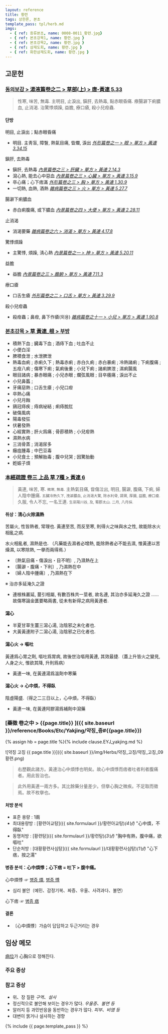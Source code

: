 ```yaml
---
layout: reference
title: 황련
tags: 상한론, 본초
template_pass: tpl/herb.md
imgs:
  - { ref: 증류본초, name: 0008-0011_황련.jpg}
  - { ref: 본초강목1, name: 황련.jpg }
  - { ref: 본초강목2, name: 황련.jpg }
  - { ref: 삼재도회, name: 황련.jpg }
  - { ref: 화한삼재도회, name: 황련.jpg }
---
```



## 고문헌

### [동의보감 > 湯液篇卷之二 > 草部(上) >  唐-黃連 5.33](https://mediclassics.kr/books/8/volume/21/#content_1413)

> 性寒, 味苦, 無毒. 主明目, 止淚出, 鎭肝, 去熱毒, 點赤眼昏痛. 療腸澼下痢膿血, 止消渴. 治驚悸煩躁, 益膽, 療口瘡, 殺小兒疳蟲.

#### 단방

明目, 止淚出；點赤眼昏痛

* 明目. 主靑盲, 障瞖, 熱氣目痛, 眥爛, 淚出 _[外形篇卷之一 > 眼 > 單方 >  黃連 3.34.15](https://mediclassics.kr/books/8/volume/5/#content_1400)_

鎭肝, 去熱毒

* 鎭肝, 去熱毒 _[內景篇卷之三 > 肝臟 > 單方 >  黃連 2.14.3](https://mediclassics.kr/books/8/volume/3/#content_170)_
* 瀉心熱, 能去心中惡血 _[內景篇卷之三 > 心臟 > 單方 >  黃連 3.15.9](https://mediclassics.kr/books/8/volume/3/#content_298)_
* 卒心痛；心下痞滿 _[外形篇卷之三 > 胸 > 單方 >  黃連 1.30.9](https://mediclassics.kr/books/8/volume/7/#content_390)_
* 一切熱, 血熱, 酒熱 _[雜病篇卷之三 > 火 > 單方 >  黃連 5.27.7](https://mediclassics.kr/books/8/volume/11/#content_1456)_

腸澼下痢膿血

* 赤白痢腹痛, 或下膿血 _[內景篇卷之四 > 大便 > 單方 > 黃連 2.28.11](https://mediclassics.kr/books/8/volume/4/#content_1347)_

止消渴

* 消渴要藥 _[雜病篇卷之六 > 消渴 > 單方 >  黃連 4.17.8](https://mediclassics.kr/books/8/volume/14/#content_1120)_

驚悸煩躁

* 主驚悸, 煩躁, 淸心熱 _[內景篇卷之一 > 神 > 單方 >  黃連 5.20.11](https://mediclassics.kr/books/8/volume/1/#content_1219)_

益膽

* 益膽 _[內景篇卷之三 > 膽腑 > 單方 >  黃連 7.11.3](https://mediclassics.kr/books/8/volume/3/#content_718)_

療口瘡

* 口舌生瘡 _[外形篇卷之二 > 口舌 > 單方 >  黃連 3.29.9](https://mediclassics.kr/books/8/volume/6/#content_695)_

殺小兒疳蟲

* 殺疳蟲；鼻疳, 鼻下作瘡(외용) _[雜病篇卷之十一 > 小兒 > 單方 >  黃連 1.90.8](https://mediclassics.kr/books/8/volume/19/#content_1700)_



### [본초강목 > 草	黃連_根 > 부방]()

* 積熱下血 ; 臓毒下血 ; 酒痔下血 ; 吐血不止
* 小便白淫
* 脾積食泄 ; 水泄脾泄
* 熱毒血痢 ; 赤痢久下 ; 熱毒赤痢 ; 赤白久痢 ; 赤白暴痢 ; 冷熱諸痢 ; 下痢腹痛 ; 五疳八痢 ; 傷寒下痢 ; 氣痢後重 ; 小兒下痢 ; 諸痢脾泄 ; 濕痢腸風
* 眼目諸病 ; 暴赤眼痛 ; 小兒赤眼 ; 爛弦風眼 ; 目卒癢痛 ; 淚出不止
* 小兒鼻䘌 ;
* 牙痛惡熱 ; 口舌生瘡 ; 小兒口疳
* 卒熱心痛
* 小兒月蝕
* 鷄冠痔疾 ; 痔病袐結 ; 痢痔脫肛
* 破傷風病
* 陽毒發狂
* 伏暑發熱
* 心經實熱 ; 肝火爲痛 ;  骨莭積熱 ; 小兒疳熱
* 濕熱水病
* 三消骨蒸 ; 消渴尿多
* 癰疽腫毒 ; 中巴豆毒
* 小兒食土 ; 預解胎毒 ; 腹中兒哭 ; 因驚胎動
* 姙娠子煩


### [本經疏證 卷三 上品 草 7種 > 黃連 6](https://mediclassics.kr/books/154/volume/3/#content_54)


> 黃連, 味苦, 寒. <small>微寒, 無毒.</small> 主熱氣目痛, 眥傷泣出, 明目, 腸澼, 腹痛, 下痢, 婦人陰中腫痛. <small>五臟冷熱久下, 洩澼膿血, 止消渴大驚, 除水利骨, 調胃, 厚腸, 益膽, 療口瘡.</small> 久服, 令人不忘, 一名王連. <small>生巫陽川谷, 及, 蜀郡太山. 二月, 八月採.</small>

#### 취상：淸心火除濕熱

苦屬火, 性皆熱者, 常理也. 黃連至苦, 而反至寒, 則得火之味與水之性, 故能除水火相亂之病.

水火相亂者, 濕熱是也. （凡藥能去濕者必增熱, 能除熱者必不能去濕, 惟黃連以苦燥濕, 以寒除熱, 一擧而兩得焉.）

* 〔熱氣目痛・傷淚出・目不明〕, 乃濕熱在上
* 〔腸澼・腹痛・下利〕, 乃濕熱在中
* 〔婦人陰中腫痛〕, 乃濕熱在下

※ 治亦多延淹久之證

* 連根株叢延, 蔓引相屬, 有數百株共一莖者, 故名連, 其治亦多延淹久之證 …… 故傷寒論金匱要略兩書, 從未有新得之病用黃連者.

#### 瀉心

* 半夏甘草生薑三瀉心湯, 治陰邪之未化者也.
* 大黃黃連附子二瀉心湯, 治陰邪之已化者也.

#### 瀉心火 → 嘔吐

黃連爲心胃之劑, 嘔吐爲胃病, 故後世治嘔用黃連, 其效最捷.（蓋上升皆火之變見, 人身之火, 惟欲其降, 升則爲病）

* 黃連一味, 在黃連湯爲溫劑中寒藥

#### 瀉心火 → 心中煩，不得臥

陰虛陽盛.（得之二三日以上，心中煩，不得臥）

* 黃連一味, 在黃連阿膠湯爲補劑中瀉藥



### [藥徵 卷之中 > {{page.title}} ]({{ site.baseurl }}/reference/Books/Etc/Yakjing/약징_중#{{page.title}})

{% assign hb = page.title %}{% include clause.EYJ_yakjing.md %}

![약징 고징 {{ page.title }}]({{ site.baseurl }}/img/Herbs/약징_고징/약징_고징_09황련.png)

> 右歷觀此諸方。黃連治心中煩悸也明矣。故心中煩悸而痞者吐者利者腹痛者。用此皆治也。

> 此外用黃連一兩方多。其比餘藥分量差少。但擧心胸之微疾。不足取而徵焉。故不枚擧也。

#### 처방 분석


* 표준 용량 : 1兩
* 최대용량방 : [황련아교탕]({{ site.formulaurl }}/황련아교탕)_(4냥)_ "心中煩，不得臥"
* 동명처방 : [황련탕]({{ site.formulaurl }}/황련탕)_(3냥)_ "胸中有熱，腹中痛，欲嘔吐"
* 단순처방 : [대황황련사심탕]({{ site.formulaurl }}/대황황련사심탕)_(1냥)_ "心下痞，按之濡"


#### 병증 분석：心中煩悸；心下痞 = 吐下 > 腹中痛。

心中煩悸 ☞ [병증 煩]( {{site.sympurl}}/번 ), [병증 悸]( {{site.sympurl}}/계 )
* 심리 불안（예민、감정기복、짜증、우울、사려과다、불면）

心下痞 ☞ [병증 痞]( {{site.sympurl}}/비 )

#### 결론

* 〔心中煩悸〕가슴이 답답하고 두근거리는 경우



## 임상 메모

[病位]( {{site.sympurl}}/@병위 )가 心胸으로 정해진다.

### 주요 증상


### 참고 증상

* 위、장 질환 _구역、설사_
* 정신적으로 불안해 보이는 경우가 많다. _우울증、불면 등_
* 알러지 등 과민반응을 동반하는 경우가 많다. _피부、비염 등_
* 대변이 묽거나 설사하는 경향




{% include {{ page.template_pass }} %}
